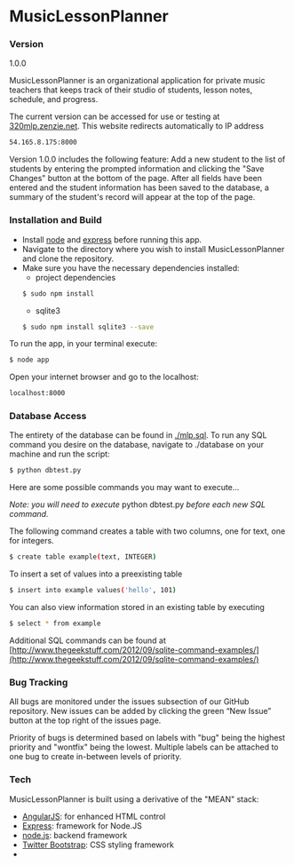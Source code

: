 # MusicLessonPlanner

### Version
1.0.0

MusicLessonPlanner is an organizational application for private music teachers that keeps track of their studio of students, lesson notes, schedule, and progress.

The current version can be accessed for use or testing at [320mlp.zenzie.net](http://320mlp.zenzie.net).
This website redirects automatically to IP address
```sh
54.165.8.175:8000
```
Version 1.0.0 includes the following feature:
Add a new student to the list of students by entering the prompted information and clicking the "Save Changes" button at the bottom of the page. After all fields have been entered and the student information has been saved to the database, a summary of the student's record will appear at the top of the page.


### Installation and Build

- Install [node](https://nodejs.org/) and [express](http://expressjs.com/) before running this app.
- Navigate to the directory where you wish to install MusicLessonPlanner and clone the repository.
- Make sure you have the necessary dependencies installed:
  - project dependencies
  ```sh
  $ sudo npm install
  ```
  - sqlite3
  ```sh
  $ sudo npm install sqlite3 --save
  ```
  
To run the app, in your terminal execute:
```sh
$ node app
```
Open your internet browser and go to the localhost:
```sh
localhost:8000
```

### Database Access

The entirety of the database can be found in [./mlp.sql](mlp.sql).
To run any SQL command you desire on the database, navigate to ./database on your machine and run the script:
```sh
$ python dbtest.py
``` 
Here are some possible commands you may want to execute...

*Note: you will need to execute* python dbtest.py *before each new SQL command.*

The following command creates a table with two columns, one for text, one for integers.
```sh
$ create table example(text, INTEGER)
``` 
To insert a set of values into a preexisting table
```sh
$ insert into example values('hello', 101)
``` 
You can also view information stored in an existing table by executing
```sh
$ select * from example
``` 
Additional SQL commands can be found at [http://www.thegeekstuff.com/2012/09/sqlite-command-examples/](http://www.thegeekstuff.com/2012/09/sqlite-command-examples/)


### Bug Tracking

All bugs are monitored under the issues subsection of our GitHub repository. New issues can be added by clicking the green “New Issue” button at the top right of the issues page.

Priority of bugs is determined based on labels with "bug" being the highest priority and "wontfix" being the lowest. Multiple labels can be attached to one bug to create in-between levels of priority.

### Tech

MusicLessonPlanner is built using a derivative of the "MEAN" stack:
* [AngularJS]: for enhanced HTML control
* [Express]: framework for Node.JS
* [node.js]: backend framework
* [Twitter Bootstrap]: CSS styling framework
* [SQLite3]: Database


[node.js]:http://nodejs.org
[Twitter Bootstrap]:http://twitter.github.com/bootstrap/
[express]:http://expressjs.com
[AngularJS]:http://angularjs.org
[SQLite3]:https://sqlite.org
